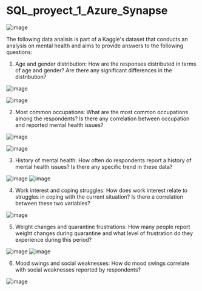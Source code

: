 # SQL_proyect_1_Azure_Synapse

![image](https://github.com/ELopez2657/SQL_proyect_1_Azure_Synapse/assets/146747798/acd56b5e-e7d6-4bb9-b283-93fd7030e5d1)

The following data analisis is part of a Kaggle's dataset that conducts an analysis on mental health and aims to provide answers to the following questions: 

1. Age and gender distribution: How are the responses distributed in terms of age and gender? Are there any significant differences in the distribution?

![image](https://github.com/ELopez2657/SQL_proyect_1_Azure_Synapse/assets/146747798/cdc993c9-d0b1-4f3d-bec6-6c430110b4e4)

![image](https://github.com/ELopez2657/SQL_proyect_1_Azure_Synapse/assets/146747798/48fe417a-0c0f-4bf7-9119-e526b8918a73)

2. Most common occupations: What are the most common occupations among the respondents? Is there any correlation between occupation and reported mental health issues?

![image](https://github.com/ELopez2657/SQL_proyect_1_Azure_Synapse/assets/146747798/ebb2b371-786f-43a2-a45a-64797819284b)

![image](https://github.com/ELopez2657/SQL_proyect_1_Azure_Synapse/assets/146747798/3958a5a2-99f2-40f5-b920-2b7aa8c52cef)

3. History of mental health: How often do respondents report a history of mental health issues? Is there any specific trend in these data?

![image](https://github.com/ELopez2657/SQL_proyect_1_Azure_Synapse/assets/146747798/c465229a-715b-4afc-b9b9-c2d08bd287ab)
![image](https://github.com/ELopez2657/SQL_proyect_1_Azure_Synapse/assets/146747798/fba4c832-2733-40e9-8836-eb124237cf08)

4. Work interest and coping struggles: How does work interest relate to struggles in coping with the current situation? Is there a correlation between these two variables?

![image](https://github.com/ELopez2657/SQL_proyect_1_Azure_Synapse/assets/146747798/6179fd73-17e7-4906-827f-a3d1b51baab9)

5. Weight changes and quarantine frustrations: How many people report weight changes during quarantine and what level of frustration do they experience during this period?

![image](https://github.com/ELopez2657/SQL_proyect_1_Azure_Synapse/assets/146747798/d5af7fd4-21c5-4e89-bbf4-02de6336f0f2)
![image](https://github.com/ELopez2657/SQL_proyect_1_Azure_Synapse/assets/146747798/b72ad69c-0748-4943-a32f-9e165772afd3)

6. Mood swings and social weaknesses: How do mood swings correlate with social weaknesses reported by respondents?

![image](https://github.com/ELopez2657/SQL_proyect_1_Azure_Synapse/assets/146747798/86ac444f-7687-4628-beca-4e7467e98a6c)


